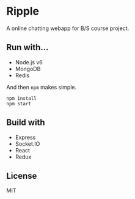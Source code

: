 Ripple
===

A online chatting webapp for B/S course project.

## Run with...

+ Node.js v6
+ MongoDB
+ Redis

And then `npm` makes simple.

```
npm install
npm start
```

## Build with

+ Express
+ Socket.IO
+ React
+ Redux

## License

MIT
